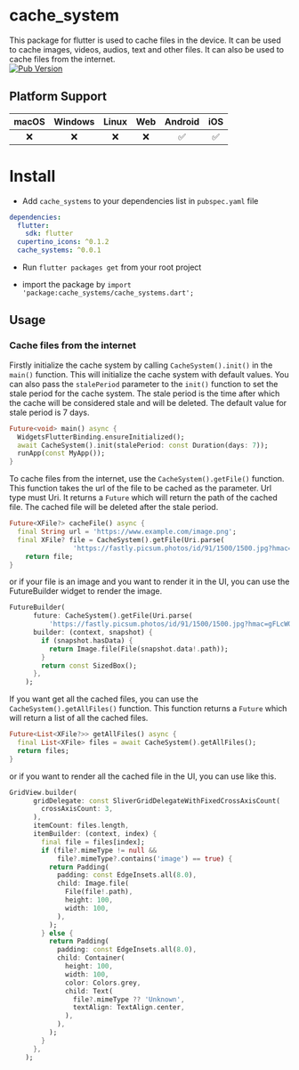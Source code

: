 # cache_system

This package for flutter is used to cache files in the device. It can be used to cache images, videos, audios, text and other files. It can also be used to cache files from the internet.
<br>
[![Pub Version](https://img.shields.io/pub/v/cache_systems)](https://pub.dev/packages/cache_systems)

## Platform Support

| macOS | Windows | Linux | Web | Android | iOS |
| :---: | :-----: | :---: | :-: | :-----: | :-: |
|  ❌   |   ❌    |  ❌   | ❌  |   ✅    | ✅  |

# Install

- Add `cache_systems` to your dependencies list in `pubspec.yaml` file

```yaml
dependencies:
  flutter:
    sdk: flutter
  cupertino_icons: ^0.1.2
  cache_systems: ^0.0.1
```

- Run `flutter packages get` from your root project

- import the package by `import 'package:cache_systems/cache_systems.dart';`

## Usage

### Cache files from the internet

Firstly initialize the cache system by calling `CacheSystem().init()` in the `main()` function. This will initialize the cache system with default values. You can also pass the `stalePeriod` parameter to the `init()` function to set the stale period for the cache system. The stale period is the time after which the cache will be considered stale and will be deleted. The default value for stale period is 7 days.

```dart
Future<void> main() async {
  WidgetsFlutterBinding.ensureInitialized();
  await CacheSystem().init(stalePeriod: const Duration(days: 7));
  runApp(const MyApp());
}
```

To cache files from the internet, use the `CacheSystem().getFile()` function. This function takes the url of the file to be cached as the parameter. Url type must Uri. It returns a `Future` which will return the path of the cached file. The cached file will be deleted after the stale period.

```dart
Future<XFile?> cacheFile() async {
  final String url = 'https://www.example.com/image.png';
  final XFile? file = CacheSystem().getFile(Uri.parse(
                'https://fastly.picsum.photos/id/91/1500/1500.jpg?hmac=gFLcWG7TwMqsOm5ZizQJNJ2tYsENkSQdMMmNNp8Avvs'));
    return file;
}
```

or if your file is an image and you want to render it in the UI, you can use the FutureBuilder widget to render the image.

```dart
FutureBuilder(
      future: CacheSystem().getFile(Uri.parse(
          'https://fastly.picsum.photos/id/91/1500/1500.jpg?hmac=gFLcWG7TwMqsOm5ZizQJNJ2tYsENkSQdMMmNNp8Avvs')),
      builder: (context, snapshot) {
        if (snapshot.hasData) {
          return Image.file(File(snapshot.data!.path));
        }
        return const SizedBox();
      },
    );
```

If you want get all the cached files, you can use the `CacheSystem().getAllFiles()` function. This function returns a `Future` which will return a list of all the cached files.

```dart
Future<List<XFile?>> getAllFiles() async {
  final List<XFile> files = await CacheSystem().getAllFiles();
  return files;
}
```

or if you want to render all the cached file in the UI, you can use like this.

```dart
GridView.builder(
      gridDelegate: const SliverGridDelegateWithFixedCrossAxisCount(
        crossAxisCount: 3,
      ),
      itemCount: files.length,
      itemBuilder: (context, index) {
        final file = files[index];
        if (file?.mimeType != null &&
            file?.mimeType?.contains('image') == true) {
          return Padding(
            padding: const EdgeInsets.all(8.0),
            child: Image.file(
              File(file!.path),
              height: 100,
              width: 100,
            ),
          );
        } else {
          return Padding(
            padding: const EdgeInsets.all(8.0),
            child: Container(
              height: 100,
              width: 100,
              color: Colors.grey,
              child: Text(
                file?.mimeType ?? 'Unknown',
                textAlign: TextAlign.center,
              ),
            ),
          );
        }
      },
    );
```
